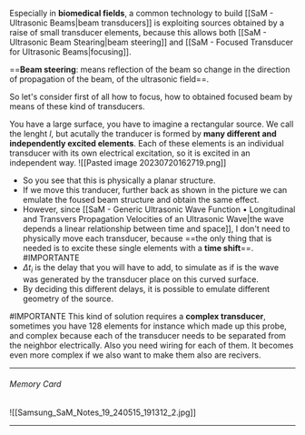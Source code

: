 Especially in **biomedical fields**, a common technology to build [[SaM - Ultrasonic Beams|beam transducers]] is exploiting sources obtained by a raise of small transducer elements, because this allows both [[SaM - Ultrasonic Beam Stearing|beam steering]] and [[SaM - Focused Transducer for Ultrasonic Beams|focusing]].

==**Beam steering**: means reflection of the beam so change in the direction of propagation of the beam, of the ultrasonic field==.

So let's consider first of all how to focus, how to obtained focused beam by means of these kind of transducers.

You have a large surface, you have to imagine a rectangular source.
We call the lenght $l$, but acutally the tranducer is formed by **many different and independently excited elements**.
Each of these elements is an individual transducer with its own electrical excitation, so it is excited in an independent way.
![[Pasted image 20230720162719.png]]
- So you see that this is physically a planar structure.
- If we move this tranducer, further back as shown in the picture we can emulate the foused beam structure and obtain the same effect.
- However, since [[SaM - Generic Ultrasonic Wave Function • Longitudinal and Transvers Propagation Velocities of an Ultrasonic Wave|the wave depends a linear relationship between time and space]], I don't need to physically move each transducer, because ==the only thing that is needed is to excite these single elements with a **time shift**==. #IMPORTANTE 
- $\Delta t_i$ is the delay that you will have to add, to simulate as if is the wave was generated by the transducer place on this curved surface.
- By deciding this different delays, it is possible to emulate different geometry of the source.

#IMPORTANTE 
This kind of solution requires a **complex transducer**, sometimes you have $128$ elements for instance which made up this probe, and complex because each of the transducer needs to be separated from the neighbor electrically.
Also you need wiring for each of them.
It becomes even more complex if we also want to make them also are recivers.

---
###### Memory Card
![[Samsung_SaM_Notes_19_240515_191312_2.jpg]]

---